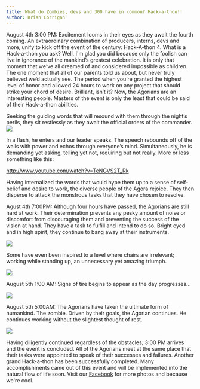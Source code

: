 ```yaml
---
title: What do Zombies, devs and 300 have in common? Hack-a-thon!!
author: Brian Corrigan
---
```

August 4th 3:00 PM: Excitement looms in their eyes as they await the fourth coming. An extraordinary combination of producers, interns, devs and more, unify to kick off the event of the century: Hack-A-thon 4. What is a Hack-a-thon you ask? Well, I'm glad you did because only the foolish can live in ignorance of the mankind’s greatest celebration. It is only that moment that we’ve all dreamed of and considered impossible as children. The one moment that all of our parents told us about, but never truly believed we’d actually see. The period when you’re granted the highest level of honor and allowed 24 hours to work on any project that should strike your chord of desire. Brilliant, isn’t it? Now, the Agorians are an interesting people. Masters of the event is only the least that could be said of their Hack-a-thon abilities.

 Seeking the guiding words that will resound with them through the night’s perils, they sit restlessly as they await the official orders of the commander.
 ![](uploads/2011/08/P1000429-300x224.jpg)

 In a flash, he enters and our leader speaks. The speech rebounds off of the walls with power and echos through everyone’s mind. Simultaneously, he is demanding yet asking, telling yet not, requiring but not really. More or less something like this:

 http://www.youtube.com/watch?v=TeNGVS2T_Rk

 Having internalized the words that would hype them up to a sense of self-belief and desire to work, the diverse people of the Agora rejoice. They then disperse to attack the monstrous tasks that they have chosen to resolve.

 Agust 4th 7:00PM: Although four hours have passed, the Agorians are still hard at work. Their determination prevents any pesky amount of noise or discomfort from discouraging them and preventing the success of the vision at hand. They have a task to fulfill and intend to do so. Bright eyed and in high spirit, they continue to bang away at their instruments.

 ![](uploads/2011/08/P1000440-1024x767.jpg)

 Some have even been inspired to a level where chairs are irrelevant; working while standing up, an unnecessary yet amazing triumph.

 ![](uploads/2011/08/P1000458-300x224.jpg)

 August 5th 1:00 AM: Signs of tire begins to appear as the day progresses...

 ![](uploads/2011/08/P1000447-300x225.jpg)

 August 5th 5:00AM: The Agorians have taken the ultimate form of humankind. The zombie. Driven by their goals, the Agorian continues. He continues working without the slightest thought of rest.

 ![](uploads/2011/08/zombieatwork-300x168.jpg)

 Having diligently continued regardless of the obstacles, 3:00 PM arrives and the event is concluded. All of the Agorians meet at the same place that their tasks were appointed to speak of their successes and failures. Another grand Hack-a-thon has been successfully completed. Many accomplishments came out of this event and will be implemented into the natural flow of life soon. Visit our [Facebook](http://www.facebook.com/agoragames) for more photos and because we're cool.
